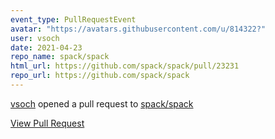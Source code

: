 ```yaml
---
event_type: PullRequestEvent
avatar: "https://avatars.githubusercontent.com/u/814322?"
user: vsoch
date: 2021-04-23
repo_name: spack/spack
html_url: https://github.com/spack/spack/pull/23231
repo_url: https://github.com/spack/spack
---
```


<a href='https://github.com/vsoch' target='_blank'>vsoch</a> opened a pull request to <a href='https://github.com/spack/spack' target='_blank'>spack/spack</a>

<a href='https://github.com/spack/spack/pull/23231' target='_blank'>View Pull Request</a>